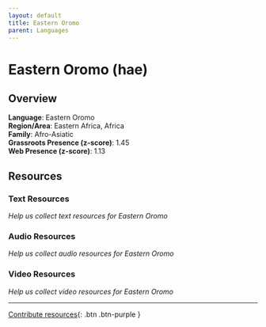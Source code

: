 ```yaml
---
layout: default
title: Eastern Oromo
parent: Languages
---
```


# Eastern Oromo (hae)

## Overview

**Language**: Eastern Oromo  
**Region/Area**: Eastern Africa, Africa  
**Family**: Afro-Asiatic  
**Grassroots Presence (z-score)**: 1.45  
**Web Presence (z-score)**: 1.13  

## Resources

### Text Resources
*Help us collect text resources for Eastern Oromo*

### Audio Resources
*Help us collect audio resources for Eastern Oromo*

### Video Resources
*Help us collect video resources for Eastern Oromo*

---

[Contribute resources](https://forms.office.com/e/1SfLJx3u1r){: .btn .btn-purple }
